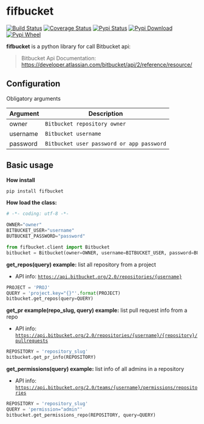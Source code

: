 # fifbucket 
[![Build Status](https://travis-ci.com/fiftech/fifbucket.svg?branch=master)](https://travis-ci.com/fiftech/fifbucket) [![Coverage Status](https://coveralls.io/repos/github/fiftech/fifbucket/badge.svg)](https://coveralls.io/github/fiftech/fifbucket) [![Pypi Status](https://pypip.in/v/fifbucket/badge.png)](https://pypi.python.org/pypi/fifbucket/) [![Pypi Download](https://pypip.in/d/fifbucket/badge.png)](https://pypi.python.org/pypi/fifbucket/) [![Pypi Wheel](https://pypip.in/wheel/fifbucket/badge.png)](https://pypi.python.org/pypi/fifbucket/)


**fifbucket** is a python library for call Bitbucket api: 
> Bitbucket Api Documentation: https://developer.atlassian.com/bitbucket/api/2/reference/resource/

## Configuration

Obligatory arguments

| Argument       |Description                              |
|----------------|-----------------------------------------|
|owner           |`Bitbucket repository owner`             |
|username        |`Bitbucket username`                     |
|password        |`Bitbucket user password or app password`|


## Basic usage
**How install**
```bash
pip install fifbucket
```

**How load the class:**
```python
# -*- coding: utf-8 -*-

OWNER="owner"
BITBUCKET_USER="username"
BUTBUCKET_PASSWORD="password"

from fifbucket.client import Bitbucket
bitbucket = Bitbucket(owner=OWNER, username=BITBUCKET_USER, password=BUTBUCKET_PASSWORD)
```
**get_repos(query) example:** list all repository from a project
* API info: [`https://api.bitbucket.org/2.0/repositories/{username}`](https://developer.atlassian.com/bitbucket/api/2/reference/resource/repositories/%7Busername%7D)
```python
PROJECT = 'PROJ'
QUERY = 'project.key="{}"'.format(PROJECT)
bitbucket.get_repos(query=QUERY)
```
**get_pr example(repo_slug, query) example:** list pull request info from a repo
* API info: [`https://api.bitbucket.org/2.0/repositories/{username}/{repository}/pullrequests`](https://developer.atlassian.com/bitbucket/api/2/reference/resource/repositories/%7Busername%7D/%7Brepo_slug%7D/pullrequests)

```python
REPOSITORY = 'repository_slug'
bitbucket.get_pr_info(REPOSITORY)
```

**get_permissions(query) example:** list info of all admins in a repository
* API info: [`https://api.bitbucket.org/2.0/teams/{username}/permissions/repositories`](https://developer.atlassian.com/bitbucket/api/2/reference/resource/teams/%7Busername%7D/repositories)

```python
REPOSITORY = 'repository_slug'
QUERY = 'permission="admin"'
bitbucket.get_permissions_repo(REPOSITORY, query=QUERY)
```